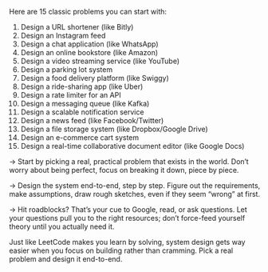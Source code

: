 Here are 15 classic problems you can start with:
1. Design a URL shortener (like Bitly)
2. Design an Instagram feed
3. Design a chat application (like WhatsApp)
4. Design an online bookstore (like Amazon)
5. Design a video streaming service (like YouTube)
6. Design a parking lot system
7. Design a food delivery platform (like Swiggy)
8. Design a ride-sharing app (like Uber)
9. Design a rate limiter for an API
10. Design a messaging queue (like Kafka)
11. Design a scalable notification service
12. Design a news feed (like Facebook/Twitter)
13. Design a file storage system (like Dropbox/Google Drive)
14. Design an e-commerce cart system
15. Design a real-time collaborative document editor (like Google Docs)


→ Start by picking a real, practical problem that exists in the world.
Don’t worry about being perfect, focus on breaking it down, piece by piece.

→ Design the system end-to-end, step by step.
Figure out the requirements, make assumptions, draw rough sketches, even if they seem “wrong” at first.

→ Hit roadblocks? That’s your cue to Google, read, or ask questions.
Let your questions pull you to the right resources; don’t force-feed yourself theory until you actually need it.

Just like LeetCode makes you learn by solving, system design gets way easier when you focus on building rather than cramming. Pick a real problem and design it end-to-end.